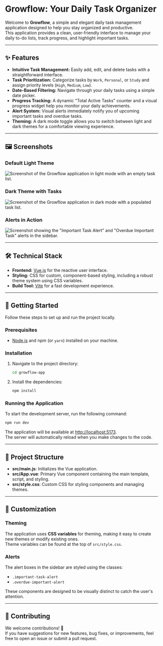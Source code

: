 # Growflow: Your Daily Task Organizer

Welcome to **Growflow**, a simple and elegant daily task management application designed to help you stay organized and productive.  
This application provides a clean, user-friendly interface to manage your daily to-do lists, track progress, and highlight important tasks.

---

## ✨ Features

- **Intuitive Task Management:** Easily add, edit, and delete tasks with a straightforward interface.
- **Task Prioritization:** Categorize tasks by `Work`, `Personal`, or `Study` and assign priority levels (`High`, `Medium`, `Low`).
- **Date-Based Filtering:** Navigate through your daily tasks using a simple date picker.
- **Progress Tracking:** A dynamic "Total Active Tasks" counter and a visual progress widget help you monitor your daily achievements.
- **Alert System:** Visual alerts immediately notify you of upcoming important tasks and overdue tasks.
- **Theming:** A dark mode toggle allows you to switch between light and dark themes for a comfortable viewing experience.

---

## 🖼️ Screenshots

### Default Light Theme
![Screenshot of the Growflow application in light mode with an empty task list.](src/assets/placeholder_light_empty.png)

### Dark Theme with Tasks
![Screenshot of the Growflow application in dark mode with a populated task list.](src/assets/placeholder_dark_tasks.png)

### Alerts in Action
![Screenshot showing the "Important Task Alert" and "Overdue Important Task" alerts in the sidebar.](src/assets/placeholder_alerts.png)

---

## 🛠️ Technical Stack

- **Frontend:** [Vue.js](https://vuejs.org/) for the reactive user interface.  
- **Styling:** CSS for custom, component-based styling, including a robust theme system using CSS variables.  
- **Build Tool:** [Vite](https://vitejs.dev/) for a fast development experience.  

---

## 🚀 Getting Started

Follow these steps to set up and run the project locally.

### Prerequisites

- [Node.js](https://nodejs.org/) and npm (or `yarn`) installed on your machine.

### Installation

1. Navigate to the project directory:
   ```bash
   cd growflow-app
   ```

2. Install the dependencies:
   ```bash
   npm install
   ```

### Running the Application

To start the development server, run the following command:

```bash
npm run dev
```

The application will be available at [http://localhost:5173](http://localhost:5173).  
The server will automatically reload when you make changes to the code.

---

## 📂 Project Structure

- **src/main.js**: Initializes the Vue application.  
- **src/App.vue**: Primary Vue component containing the main template, script, and styling.  
- **src/style.css**: Custom CSS for styling components and managing themes.  

---

## 🎨 Customization

### Theming

The application uses **CSS variables** for theming, making it easy to create new themes or modify existing ones.  
Theme variables can be found at the top of `src/style.css`.

### Alerts

The alert boxes in the sidebar are styled using the classes:  
- `.important-task-alert`  
- `.overdue-important-alert`  

These components are designed to be visually distinct to catch the user's attention.

---

## 🤝 Contributing

We welcome contributions! 🚀  
If you have suggestions for new features, bug fixes, or improvements, feel free to open an issue or submit a pull request.
